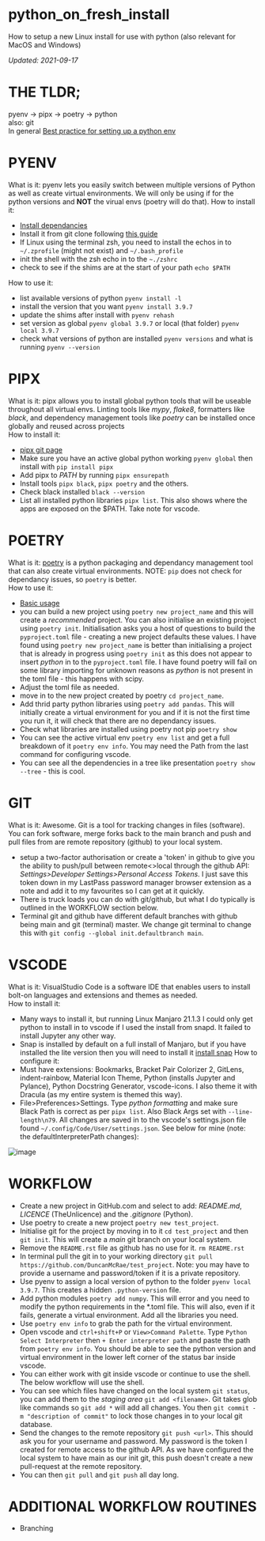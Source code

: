 # python_on_fresh_install
How to setup a new Linux install for use with python (also relevant for MacOS and Windows)

_Updated: 2021-09-17_

# THE TLDR;
pyenv -> pipx -> poetry -> python  
also: git  
In general [Best practice for setting up a python env](https://towardsdatascience.com/best-practices-for-setting-up-a-python-environment-d4af439846a)

# PYENV
What is it: pyenv lets you easily switch between multiple versions of Python as well as create virtual environments. We will only be using if for the python versions and **NOT** the virual envs (poetry will do that).
How to install it:
* [Install dependancies](https://github.com/pyenv/pyenv/wiki#suggested-build-environment)
* Install it from git clone following [this guide](https://github.com/pyenv/pyenv)
* If Linux using  the terminal zsh, you need to install the echos in to `~/.zprofile` (might not exist) and `~/.bash_profile`
* init the shell with the zsh echo in to the `~./zshrc`
* check to see if the shims are at the start of your path `echo $PATH`

How to use it:
* list available versions of python `pyenv install -l`
* install the version that you want `pyenv install 3.9.7`
* update the shims after install with `pyenv rehash`
* set version as global `pyenv global 3.9.7` or local (that folder) `pyenv local 3.9.7`
* check what versions of python are installed `pyenv versions` and what is running `pyenv --version`

# PIPX
What is it: pipx allows you to install global python tools that will be useable throughout all virtual envs.  Linting tools like _mypy_, _flake8_, formatters like _black_, and dependency management tools like _poetry_ can be installed once globally and reused across projects  
How to install it:
* [pipx git page](https://github.com/pypa/pipx)
* Make sure you have an active global python working `pyenv global` then install with `pip install pipx`
* Add pipx to _PATH_ by running `pipx ensurepath`
* Install tools `pipx black`, `pipx poetry` and the others.
* Check black installed `black --version`
* List all installed python libraries `pipx list`. This also shows where the apps are exposed on the $PATH. Take note for vscode.

# POETRY
What is it: [poetry](https://python-poetry.org/) is a python packaging and dependancy management tool that can also create virtual environments. NOTE: `pip` does not check for dependancy issues, so `poetry` is better.  
How to use it:  
* [Basic usage](https://python-poetry.org/docs/basic-usage/)
* you can build a new project using `poetry new project_name` and this will create a _recommended_ project. You can also initialise an existing project using `poetry init`. Initialisation asks you a host of questions to build the `pyproject.toml` file - creating a new project defaults these values. I have found using `poetry new project_name` is better than initialising a project that is already in progress using `poetry init` as this does not appear to insert _python_ in to the `pyproject.toml` file. I have found poetry will fail on some library importing for unknown reasons as _python_ is not present in the toml file - this happens with scipy.
* Adjust the toml file as needed.
* move in to the new project created by poetry `cd project_name`.
* Add thrid party python libraries using `poetry add pandas`. This will initially create a virtual environment for you and if it is not the first time you run it, it will check that there are no dependancy issues.
* Check what libraries are installed using poetry not pip `poetry show`
* You can see the active virtual env `poetry env list` and get a full breakdown of it `poetry env info`. You may need the Path from the last command for configuring vscode.
* You can see all the dependencies in a tree like presentation `poetry show --tree` - this is cool.

# GIT
What is it: Awesome. Git is a tool for tracking changes in files (software). You can fork software, merge forks back to the main branch and push and pull files from are remote repository (github) to your local system.
* setup a two-factor authorisation or create a 'token' in github to give you the ability to push/pull between remote<>local through the github API: _Settings>Developer Settings>Personal Access Tokens_. I just save this token down in my LastPass password manager browser extension as a note and add it to my favourites so I can get at it quickly.
* There is truck loads you can do with git/github, but what I do typically is outlined in the WORKFLOW section below.
* Terminal git and github have different default branches with github being main and git (terminal) master. We change git terminal to change this with `git config --global init.defaultbranch main`.

# VSCODE
What is it: VisualStudio Code is a software IDE that enables users to install bolt-on languages and extensions and themes as needed.  
How to install it:
* Many ways to install it, but running Linux Manjaro 21.1.3 I could only get python to install in to vscode if I used the install from snapd. It failed to install Jupyter any other way.
* Snap is installed by default on a full install of Manjaro, but if you have installed the lite version then you will need to install it [install snap](https://snapcraft.io/docs/installing-snap-on-manjaro-linux)
How to configure it:
* Must have extensions: Bookmarks, Bracket Pair Colorizer 2, GitLens, indent-rainbow, Material Icon Theme, Python (installs Jupyter and Pylance), Python Docstring Generator, vscode-icons. I also theme it with Dracula (as my entire system is themed this way).
* File>Preferences>Settings. Type _python formatting_ and make sure Black Path is correct as per `pipx list`. Also Black Args set with `--line-length\n79`. All changes are saved in to the vscode's settings.json file found `~/.config/Code/User/settings.json`. See below for mine (note: the defaultInterpreterPath changes): 
  
![image](https://user-images.githubusercontent.com/32591094/133871418-e50a6424-9cd5-4dd1-a768-d29c59b663ce.png) 

# WORKFLOW
* Create a new project in GitHub.com and select to add: _README.md_, _LICENCE_ (TheUnlicence) and the _.gitignore_ (Python).
* Use poetry to create a new project `poetry new test_project`.
* Initialise git for the project by moving in to it `cd test_project` and then `git init`. This will create a _main_ git branch on your local system.
* Remove the `README.rst` file as github has no use for it. `rm README.rst`
* In terminal pull the git in to your working directory `git pull https://github.com/DuncanMcRae/test_project`. Note: you may have to provide a username and password/token if it is a private repository.
* Use pyenv to assign a local version of python to the folder `pyenv local 3.9.7`. This creates a hidden `.python-version` file.
* Add python modules `poetry add numpy`. This will error and you need to modify the python requirements in the \*.toml file. This will also, even if it fails, generate a virtual environment. Add all the libraries you need.
* Use `poetry env info` to grab the path for the virtual environment.
* Open vscode and `ctrl+shift+P` or `View>Command Palette`. Type `Python Select Interpreter` then `+ Enter interpreter path` and paste the path from `poetry env info`. You should be able to see the python version and virtual environment in the lower left corner of the status bar inside vscode.
* You can either work with git inside vscode or continue to use the shell. The below workflow will use the shell.
* You can see which files have changed on the local system `git status`, you can add them to the _staging area_ `git add <filename>`. Git takes glob like commands so `git add *` will add all changes. You then `git commit -m "description of commit"` to lock those changes in to your local git database.
* Send the changes to the remote repository `git push <url>`. This should ask you for your username and password. My password is the token I created for remote access to the github API. As we have configured the local system to have main as our init git, this push doesn't create a new pull-request at the remote repository.
* You can then `git pull` and `git push` all day long.

# ADDITIONAL WORKFLOW ROUTINES
* Branching
